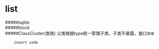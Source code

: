 # list
#####sqlite<br>
#####block<br/>
#####ClassCluster(类族)
父类根据type统一管理子类，子类不暴露，接口`简单`
```oc
    insert code
```

